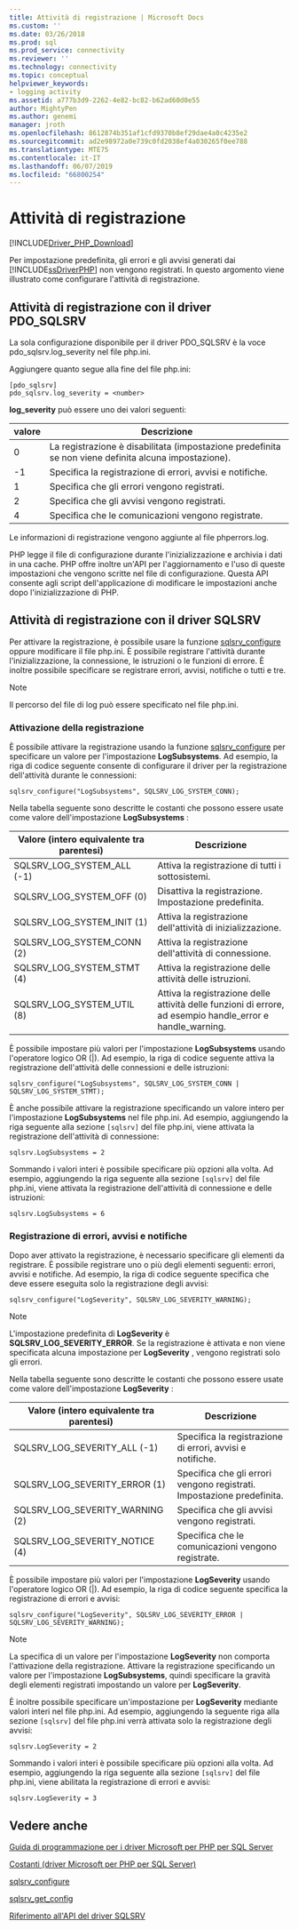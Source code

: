 ```yaml
---
title: Attività di registrazione | Microsoft Docs
ms.custom: ''
ms.date: 03/26/2018
ms.prod: sql
ms.prod_service: connectivity
ms.reviewer: ''
ms.technology: connectivity
ms.topic: conceptual
helpviewer_keywords:
- logging activity
ms.assetid: a777b3d9-2262-4e82-bc82-b62ad60d0e55
author: MightyPen
ms.author: genemi
manager: jroth
ms.openlocfilehash: 8612874b351af1cfd9370b8ef29dae4a0c4235e2
ms.sourcegitcommit: ad2e98972a0e739c0fd2038ef4a030265f0ee788
ms.translationtype: MTE75
ms.contentlocale: it-IT
ms.lasthandoff: 06/07/2019
ms.locfileid: "66800254"
---
```

# <a name="logging-activity"></a>Attività di registrazione
[!INCLUDE[Driver_PHP_Download](../../includes/driver_php_download.md)]

Per impostazione predefinita, gli errori e gli avvisi generati dai [!INCLUDE[ssDriverPHP](../../includes/ssdriverphp_md.md)] non vengono registrati. In questo argomento viene illustrato come configurare l'attività di registrazione.  
  
## <a name="logging-activity-using-the-pdosqlsrv-driver"></a>Attività di registrazione con il driver PDO_SQLSRV  
La sola configurazione disponibile per il driver PDO_SQLSRV è la voce pdo_sqlsrv.log_severity nel file php.ini.  
  
Aggiungere quanto segue alla fine del file php.ini:  
  
```  
[pdo_sqlsrv]  
pdo_sqlsrv.log_severity = <number>  
```  
  
**log_severity** può essere uno dei valori seguenti:  
  
|valore|Descrizione|  
|---------|---------------|  
|0|La registrazione è disabilitata (impostazione predefinita se non viene definita alcuna impostazione).|  
|-1|Specifica la registrazione di errori, avvisi e notifiche.|  
|1|Specifica che gli errori vengono registrati.|  
|2|Specifica che gli avvisi vengono registrati.|  
|4|Specifica che le comunicazioni vengono registrate.|  
  
Le informazioni di registrazione vengono aggiunte al file phperrors.log.  
  
PHP legge il file di configurazione durante l'inizializzazione e archivia i dati in una cache. PHP offre inoltre un'API per l'aggiornamento e l'uso di queste impostazioni che vengono scritte nel file di configurazione. Questa API consente agli script dell'applicazione di modificare le impostazioni anche dopo l'inizializzazione di PHP.  
  
## <a name="logging-activity-using-the-sqlsrv-driver"></a>Attività di registrazione con il driver SQLSRV  
Per attivare la registrazione, è possibile usare la funzione [sqlsrv_configure](../../connect/php/sqlsrv-configure.md) oppure modificare il file php.ini. È possibile registrare l'attività durante l'inizializzazione, la connessione, le istruzioni o le funzioni di errore. È inoltre possibile specificare se registrare errori, avvisi, notifiche o tutti e tre.  
  
> [!NOTE]  
> Il percorso del file di log può essere specificato nel file php.ini.  
  
### <a name="turning-logging-on"></a>Attivazione della registrazione  
È possibile attivare la registrazione usando la funzione [sqlsrv_configure](../../connect/php/sqlsrv-configure.md) per specificare un valore per l'impostazione **LogSubsystems**. Ad esempio, la riga di codice seguente consente di configurare il driver per la registrazione dell'attività durante le connessioni:  
  
`sqlsrv_configure("LogSubsystems", SQLSRV_LOG_SYSTEM_CONN);`  
  
Nella tabella seguente sono descritte le costanti che possono essere usate come valore dell'impostazione **LogSubsystems** :  
  
|Valore (intero equivalente tra parentesi)|Descrizione|  
|-----------------------------------------------|---------------|  
|SQLSRV_LOG_SYSTEM_ALL (-1)|Attiva la registrazione di tutti i sottosistemi.|  
|SQLSRV_LOG_SYSTEM_OFF (0)|Disattiva la registrazione. Impostazione predefinita.|  
|SQLSRV_LOG_SYSTEM_INIT (1)|Attiva la registrazione dell'attività di inizializzazione.|  
|SQLSRV_LOG_SYSTEM_CONN (2)|Attiva la registrazione dell'attività di connessione.|  
|SQLSRV_LOG_SYSTEM_STMT (4)|Attiva la registrazione delle attività delle istruzioni.|  
|SQLSRV_LOG_SYSTEM_UTIL (8)|Attiva la registrazione delle attività delle funzioni di errore, ad esempio handle_error e handle_warning.|  
  
È possibile impostare più valori per l'impostazione **LogSubsystems** usando l'operatore logico OR (|). Ad esempio, la riga di codice seguente attiva la registrazione dell'attività delle connessioni e delle istruzioni:  
  
`sqlsrv_configure("LogSubsystems", SQLSRV_LOG_SYSTEM_CONN | SQLSRV_LOG_SYSTEM_STMT);`  
  
È anche possibile attivare la registrazione specificando un valore intero per l'impostazione **LogSubsystems** nel file php.ini. Ad esempio, aggiungendo la riga seguente alla sezione `[sqlsrv]` del file php.ini, viene attivata la registrazione dell'attività di connessione:  
  
`sqlsrv.LogSubsystems = 2`  
  
Sommando i valori interi è possibile specificare più opzioni alla volta. Ad esempio, aggiungendo la riga seguente alla sezione `[sqlsrv]` del file php.ini, viene attivata la registrazione dell'attività di connessione e delle istruzioni:  
  
`sqlsrv.LogSubsystems = 6`  
  
### <a name="logging-errors-warnings-and-notices"></a>Registrazione di errori, avvisi e notifiche  
Dopo aver attivato la registrazione, è necessario specificare gli elementi da registrare. È possibile registrare uno o più degli elementi seguenti: errori, avvisi e notifiche. Ad esempio, la riga di codice seguente specifica che deve essere eseguita solo la registrazione degli avvisi:  
  
`sqlsrv_configure("LogSeverity", SQLSRV_LOG_SEVERITY_WARNING);`  
  
> [!NOTE]  
> L'impostazione predefinita di **LogSeverity** è **SQLSRV_LOG_SEVERITY_ERROR**. Se la registrazione è attivata e non viene specificata alcuna impostazione per **LogSeverity** , vengono registrati solo gli errori.  
  
Nella tabella seguente sono descritte le costanti che possono essere usate come valore dell'impostazione **LogSeverity** :  
  
|Valore (intero equivalente tra parentesi)|Descrizione|  
|-----------------------------------------------|---------------|  
|SQLSRV_LOG_SEVERITY_ALL (-1)|Specifica la registrazione di errori, avvisi e notifiche.|  
|SQLSRV_LOG_SEVERITY_ERROR (1)|Specifica che gli errori vengono registrati. Impostazione predefinita.|  
|SQLSRV_LOG_SEVERITY_WARNING (2)|Specifica che gli avvisi vengono registrati.|  
|SQLSRV_LOG_SEVERITY_NOTICE (4)|Specifica che le comunicazioni vengono registrate.|  
  
È possibile impostare più valori per l'impostazione **LogSeverity** usando l'operatore logico OR (|). Ad esempio, la riga di codice seguente specifica la registrazione di errori e avvisi:  
  
`sqlsrv_configure("LogSeverity", SQLSRV_LOG_SEVERITY_ERROR | SQLSRV_LOG_SEVERITY_WARNING);`  
  
> [!NOTE]  
> La specifica di un valore per l'impostazione **LogSeverity** non comporta l'attivazione della registrazione. Attivare la registrazione specificando un valore per l'impostazione **LogSubsystems**, quindi specificare la gravità degli elementi registrati impostando un valore per **LogSeverity**.  
  
È inoltre possibile specificare un'impostazione per **LogSeverity** mediante valori interi nel file php.ini. Ad esempio, aggiungendo la seguente riga alla sezione `[sqlsrv]` del file php.ini verrà attivata solo la registrazione degli avvisi:  
  
`sqlsrv.LogSeverity = 2`  
  
Sommando i valori interi è possibile specificare più opzioni alla volta. Ad esempio, aggiungendo la riga seguente alla sezione `[sqlsrv]` del file php.ini, viene abilitata la registrazione di errori e avvisi:  
  
`sqlsrv.LogSeverity = 3`  
  
## <a name="see-also"></a>Vedere anche  
[Guida di programmazione per i driver Microsoft per PHP per SQL Server](../../connect/php/programming-guide-for-php-sql-driver.md)

[Costanti &#40;driver Microsoft per PHP per SQL Server&#41;](../../connect/php/constants-microsoft-drivers-for-php-for-sql-server.md)

[sqlsrv_configure](../../connect/php/sqlsrv-configure.md)

[sqlsrv_get_config](../../connect/php/sqlsrv-get-config.md)

[Riferimento all'API del driver SQLSRV](../../connect/php/sqlsrv-driver-api-reference.md)  
  
